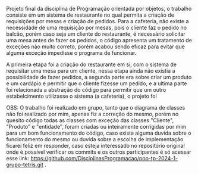 Projeto final da disciplina de Programação orientada por objetos, o trabalho consiste em um sistema de restaurante no qual permita a criação de requisições por mesas e criação de pedidos.
Para a cafeteria, não existe a necessidade de uma requisição por mesas, pois o cliente faz o pedido no balcão, porém caso seja um cliente do restaurante, é necessário solicitar
uma mesa antes de fazer os pedidos, o código apresenta um tratamento de exceções não muito correto, porém acabou sendo eficaz para evitar que alguma exceção impedisse o programa de funcionar.

A primeira etapa foi a criação do restaurante em si, com o sistema de requisitar uma mesa para um cliente, nessa etapa ainda não existia a possibilidade de fazer pedidos, a segunda parte era sobre criar um produto
e um cardápio e permitir que o cliente fizesse um pedido, e a ultima parte foi relacionada a abstração do código para permitir que um outro estabelcimento utilizasse o sistema (a cafeteria), o projeto foi 

OBS: O trabalho foi realizado em grupo, tanto que o diagrama de classes não foi realizado por mim, apenas fiz a correção do mesmo, porém no quesito código todas as classes com exceção das classes "Cliente", "Produto" e "entidade", foram criadas ou inteiramente corrigidas por mim para um bom funcionamento do código, caso exista alguma duvida sobre o funcionamento do mesmo ou duvida sobre a escolha de implementação ficarei feliz em responder, caso esteja interessado no repositório original onde é possível verificar os commits e os outros participantes é só acessar esse link: https://github.com/DisciplinasProgramacao/poo-tp-2024-1-grupo-tetris.git . 


